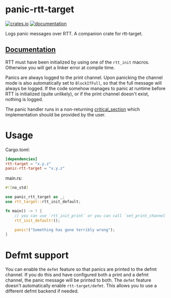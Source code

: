 # panic-rtt-target

[![crates.io](https://img.shields.io/crates/v/panic-rtt-target.svg)](https://crates.io/crates/panic-rtt-target) [![documentation](https://docs.rs/panic-rtt-target/badge.svg)](https://docs.rs/panic-rtt-target)

Logs panic messages over RTT. A companion crate for rtt-target.

## [Documentation](https://docs.rs/panic-rtt-target)

RTT must have been initialized by using one of the `rtt_init` macros. Otherwise you will get a linker error at compile time.

Panics are always logged to the print channel. Upon panicking the channel mode is also automatically set to `BlockIfFull`, so that the full message will always be logged. If the code somehow manages to panic at runtime before RTT is initialized (quite unlikely), or if the print channel doesn't exist, nothing is logged.

The panic handler runs in a non-returning [critical_section](https://docs.rs/critical-section) which implementation should be provided by the user.

# Usage

Cargo.toml:

```toml
[dependencies]
rtt-target = "x.y.z"
panic-rtt-target = "x.y.z"
```

main.rs:

```rust
#![no_std]

use panic_rtt_target as _;
use rtt_target::rtt_init_default;

fn main() -> ! {
    // you can use `rtt_init_print` or you can call `set_print_channel` after initialization.
    rtt_init_default!();

    panic!("Something has gone terribly wrong");
}
```

# Defmt support

You can enable the `defmt` feature so that panics are printed to the defmt channel. If you do this
and have configured both a print and a defmt channel, the panic message will be printed to both.
The `defmt` feature doesn't automatically enable `rtt-target/defmt`. This allows you to use a
different defmt backend if needed.
